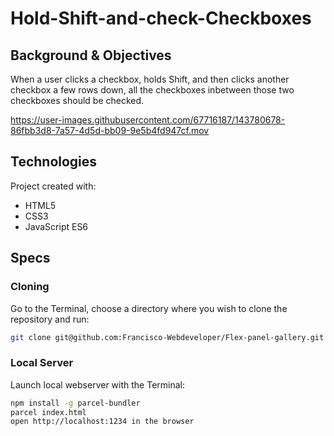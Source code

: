 # Hold-Shift-and-check-Checkboxes

## Background & Objectives
When a user clicks a checkbox, holds Shift, and then clicks another checkbox a few rows down, all the checkboxes inbetween those two checkboxes should be checked.

https://user-images.githubusercontent.com/67716187/143780678-86fbb3d8-7a57-4d5d-bb09-9e5b4fd947cf.mov

## Technologies
Project created with:
* HTML5
* CSS3
* JavaScript ES6

## Specs

### Cloning
Go to the Terminal, choose a directory where you wish to clone the repository and run:
```bash
git clone git@github.com:Francisco-Webdeveloper/Flex-panel-gallery.git
```

### Local Server
Launch local webserver with the Terminal:
```bash
npm install -g parcel-bundler
parcel index.html
open http://localhost:1234 in the browser
